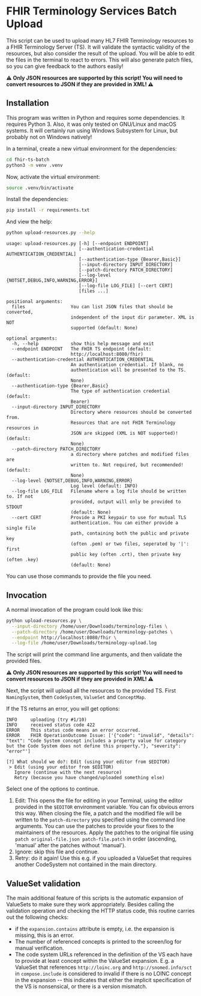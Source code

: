 # FHIR Terminology Services Batch Upload

This script can be used to upload many HL7 FHIR Terminology resources to a FHIR Terminology Server (TS). It will validate the syntactic validity of the resources, but also consider the result of the upload. You will be able to edit the files in the terminal to react to errors. This will also generate patch files, so you can give feedback to the authors easily!

**⚠ Only JSON resources are supported by this script! You will need to convert resources to JSON if they are provided in XML! ⚠**

## Installation

This program was written in Python and requires some dependencies. It requires Python 3. Also, it was only tested on GNU/Linux and macOS systems. It will certainly run using Windows Subsystem for Linux, but probably not on Windows natively!

In a terminal, create a new virtual environment for the dependencies:

```bash
cd fhir-ts-batch
python3 -m venv .venv
```

Now, activate the virtual environment:

```bash
source .venv/bin/activate
```

Install the dependencies:

```bash
pip install -r requirements.txt
```

And view the help:

```bash
python upload-resources.py --help
```

```
usage: upload-resources.py [-h] [--endpoint ENDPOINT]
                           [--authentication-credential AUTHENTICATION_CREDENTIAL]
                           [--authentication-type {Bearer,Basic}]
                           [--input-directory INPUT_DIRECTORY]
                           [--patch-directory PATCH_DIRECTORY]
                           [--log-level {NOTSET,DEBUG,INFO,WARNING,ERROR}]
                           [--log-file LOG_FILE] [--cert CERT]
                           [files ...]

positional arguments:
  files                 You can list JSON files that should be converted,
                        independent of the input dir parameter. XML is NOT
                        supported (default: None)

optional arguments:
  -h, --help            show this help message and exit
  --endpoint ENDPOINT   The FHIR TS endpoint (default:
                        http://localhost:8080/fhir)
  --authentication-credential AUTHENTICATION_CREDENTIAL
                        An authentication credential. If blank, no
                        authentication will be presented to the TS. (default:
                        None)
  --authentication-type {Bearer,Basic}
                        The type of authentication credential (default:
                        Bearer)
  --input-directory INPUT_DIRECTORY
                        Directory where resources should be converted from.
                        Resources that are not FHIR Terminology resources in
                        JSON are skipped (XML is NOT supported)! (default:
                        None)
  --patch-directory PATCH_DIRECTORY
                        a directory where patches and modified files are
                        written to. Not required, but recommended! (default:
                        None)
  --log-level {NOTSET,DEBUG,INFO,WARNING,ERROR}
                        Log level (default: INFO)
  --log-file LOG_FILE   Filename where a log file should be written to. If not
                        provided, output will only be provided to STDOUT
                        (default: None)
  --cert CERT           Provide a PKI keypair to use for mutual TLS
                        authentication. You can either provide a single file
                        path, containing both the public and private key
                        (often .pem) or two files, seperated by '|': first
                        public key (often .crt), then private key (often .key)
                        (default: None)
```

You can use those commands to provide the file you need.

## Invocation

A normal invocation of the program could look like this:

```bash
python upload-resources.py \
  --input-directory /home/user/Downloads/terminology-files \
  --patch-directory /home/user/Downloads/terminology-patches \
  --endpoint http://localhost:8080/fhir \
  --log-file /home/user/Downloads/terminology-upload.log
```

The script will print the command line arguments, and then validate the provided files. 

**⚠ Only JSON resources are supported by this script! You will need to convert resources to JSON if they are provided in XML! ⚠**

Next, the script will upload all the resources to the provided TS. First `NamingSystem`, then `CodeSystem`, `ValueSet` and `ConceptMap`.

If the TS returns an error, you will get options:

```
INFO     uploading (try #1/10)
INFO     received status code 422
ERROR    This status code means an error occurred.
ERROR    FHIR OperationOutcome Issue: ['{"code": "invalid", "details": "text": "Code System concept includes a property value for category but the Code System does not define this property."}, "severity": "error"']

[?] What should we do?: Edit (using your editor from $EDITOR)
 > Edit (using your editor from $EDITOR)
   Ignore (continue with the next resource)
   Retry (because you have changed/uploaded something else)
```

Select one of the options to continue.

1. Edit: This opens the file for editing in your Terminal, using the editor provided in the `$EDITOR` environment variable. You can fix obvious errors this way. When closing the file, a patch and the modified file will be written to the `patch-directory` you specified using the command line arguments. You can use the patches to provide your fixes to the maintainers of the resources. Apply the patches to the original file using `patch original-file.json patch-file.patch` in order (ascending, 'manual' after the patches without 'manual').
2. Ignore: skip this file and continue.
3. Retry: do it again! Use this e.g. if you uploaded a ValueSet that requires another CodeSystem not contained in the main directory.

## ValueSet validation

The main additional feature of this scripts is the automatic expansion of ValueSets to make sure they work appropriately. Besides calling the validation operation and checking the HTTP status code, this routine carries out the following checks:

* if the `expansion.contains` attribute is empty, i.e. the expansion is missing, this is an error.
* The number of referenced concepts is printed to the screen/log for manual verification.
* The code system URLs referenced in the definition of the VS each have to provide at least concept within the ValueSet expansion. E.g. a ValueSet that references `http://loinc.org` and `http://snomed.info/sct` in `compose.include` is considered to invalid if there is no LOINC concept in the expansion -- this indicates that either the implicit specification of the VS is nonsensical, or there is a version mismatch.
